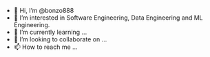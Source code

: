 - 👋 Hi, I’m @bonzo888
- 👀 I’m interested in Software Engineering, Data Engineering and ML Engineering.
- 🌱 I’m currently learning ...
- 💞️ I’m looking to collaborate on ...
- 📫 How to reach me ...

<!---
bonzo888/bonzo888 
--->
